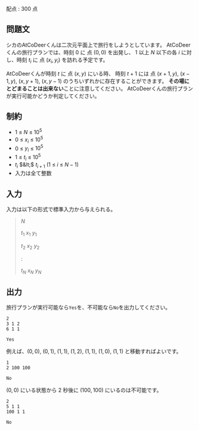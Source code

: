 配点 : $300$ 点

## 問題文

シカのAtCoDeerくんは二次元平面上で旅行をしようとしています。
AtCoDeerくんの旅行プランでは、時刻 $0$ に 点 $(0,0)$ を出発し、 $1$ 以上 $N$ 以下の各 $i$ に対し、時刻 $t_i$ に 点 $(x_i,y_i)$ を訪れる予定です。

AtCoDeerくんが時刻 $t$ に 点 $(x,y)$ にいる時、 時刻 $t+1$ には 点 $(x+1,y)$, $(x-1,y)$, $(x,y+1)$, $(x,y-1)$ のうちいずれかに存在することができます。
**その場にとどまることは出来ない**ことに注意してください。
AtCoDeerくんの旅行プランが実行可能かどうか判定してください。

## 制約

- $1$ $\leq$ $N$ $\leq$ $10^5$
- $0$ $\leq$ $x_i$ $\leq$ $10^5$
- $0$ $\leq$ $y_i$ $\leq$ $10^5$
- $1$ $\leq$ $t_i$ $\leq$ $10^5$
- $t_i$ $&lt;$ $t_{i+1}$ ($1$ $\leq$ $i$ $\leq$ $N-1$)
- 入力は全て整数

## 入力

入力は以下の形式で標準入力から与えられる。

> $N$
> 
> $t_1$ $x_1$ $y_1$
> 
> $t_2$ $x_2$ $y_2$
> 
> $:$
> 
> $t_N$ $x_N$ $y_N$

## 出力

旅行プランが実行可能なら`Yes`を、不可能なら`No`を出力してください。

```input1
2
3 1 2
6 1 1
```

```output1
Yes
```

例えば、$(0,0)$, $(0,1)$, $(1,1)$, $(1,2)$, $(1,1)$, $(1,0)$, $(1,1)$ と移動すればよいです。

```input2
1
2 100 100
```

```output2
No
```

$(0,0)$ にいる状態から $2$ 秒後に $(100,100)$ にいるのは不可能です。

```input3
2
5 1 1
100 1 1
```

```output3
No
```
